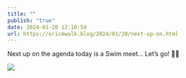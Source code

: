 ```yaml
---
title: ""
publish: "true"
date: 2024-01-20 12:16:54
url: https://ericmwalk.blog/2024/01/20/next-up-on.html
---
```


Next up on the agenda today is a Swim meet… Let’s go! 🏊‍♂️

![](https://ericmwalk.blog/uploads/2024/img-7591.jpeg)